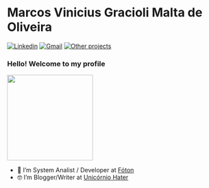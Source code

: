 # Marcos Vinicius Gracioli Malta de Oliveira

[![Linkedin](https://img.shields.io/badge/LinkedIn-blue?style=for-the-badge&logo=Linkedin)](https://www.linkedin.com/in/marcosgracioli/)
[![Gmail](https://img.shields.io/badge/-Gmail-c14438?style=for-the-badge&logo=Gmail&logoColor=white&link=mailto:marvgm@gmail.com)](mailto:marvgm@gmail.com)
[![Other projects](https://img.shields.io/github/followers/:user?label=Follow)](ttps://www.unicorniohater.com.br)



### Hello! Welcome to my profile
<img style="margin: 0 auto" src="https://media.giphy.com/media/l3q2KRkOVYvi8WfU4/giphy.gif" height="200">


- 👷 I’m System Analist / Developer at <a target="_blank" href="http://www.foton.la/">Fóton</a>
- 🤓 I’m Blogger/Writer at <a target="_blank" href="https://unicorniohater.com.br/">Unicórnio Hater</a>
